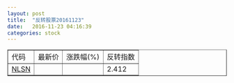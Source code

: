 ```yaml
---
layout: post
title:  "反转股票20161123"
date:   2016-11-23 04:16:39
categories: stock
---
```


<script type="text/javascript">
var stockList = []
stockList.push('gb_nlsn');
</script>

<table border="1">
 <tr>
 <td>代码</td>
  <td>最新价</td>
  <td>涨跌幅(%)</td>
 <td>反转指数</td>
</tr>
  <tr id="nlsn"><td><a href="http://stock.finance.sina.com.cn/usstock/quotes/NLSN.html" target="_blank">NLSN</a></td><td></td><td></td><td>2.412</td></tr>
</table>
